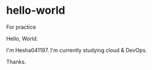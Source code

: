 # hello-world
For practice


Hello, World.

I'm Hesha041197. I'm currently studying cloud & DevOps.

Thanks.
